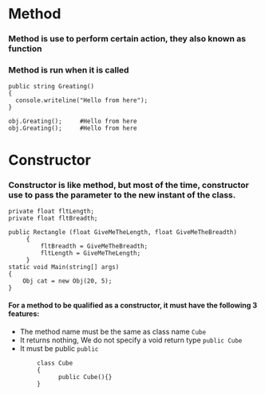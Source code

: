 # Method
### Method is use to perform certain action, they also known as function
### Method is run when it is called

```
public string Greating()
{
  console.writeline("Hello from here");
}

obj.Greating();     #Hello from here
obj.Greating();     #Hello from here
```
# Constructor
### Constructor is like method, but most of the time, constructor use to pass the parameter to the new instant of the class.

```
private float fltLength;
private float fltBreadth;

public Rectangle (float GiveMeTheLength, float GiveMeTheBreadth)
     {
         fltBreadth = GiveMeTheBreadth;
         fltLength = GiveMeTheLength;
     }
static void Main(string[] args)
{
    Obj cat = new Obj(20, 5);
}
```

#### For a method to be qualified as a constructor, it must have the following 3 features:
- The method name must be the same as class name `Cube`
- It returns nothing, We do not specify a void return type `public Cube`
- It must be public    `public`
    
    
```
        class Cube
        {        
	          public Cube(){}
        }
```
    
    
    
    



